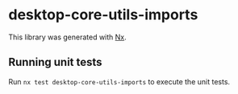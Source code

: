 # desktop-core-utils-imports

This library was generated with [Nx](https://nx.dev).


## Running unit tests

Run `nx test desktop-core-utils-imports` to execute the unit tests.

